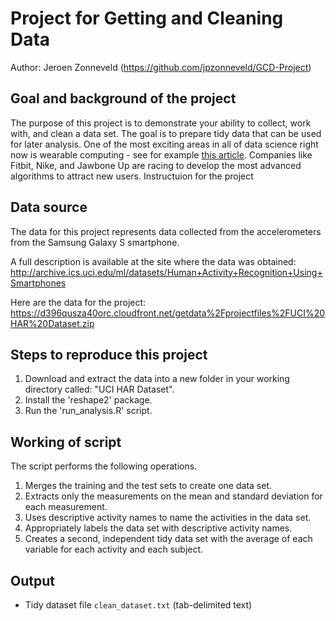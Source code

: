 Project for Getting and Cleaning Data
=====================================
Author: Jeroen Zonneveld (https://github.com/jpzonneveld/GCD-Project)


Goal and background of the project
----------------------------------

The purpose of this project is to demonstrate your ability to collect, work with, and clean a data set. The goal is to prepare tidy data that can be used for later analysis.
One of the most exciting areas in all of data science right now is wearable computing - see for example [this article](http://www.insideactivitytracking.com/data-science-activity-tracking-and-the-battle-for-the-worlds-top-sports-brand/). Companies like Fitbit, Nike, and Jawbone Up are racing to develop the most advanced algorithms to attract new users.
Instructuion for the project

Data source
-----------

The data for this project represents data collected from the accelerometers from the Samsung Galaxy S smartphone. 

A full description is available at the site where the data was obtained: 
http://archive.ics.uci.edu/ml/datasets/Human+Activity+Recognition+Using+Smartphones 

 
Here are the data for the project: 
https://d396qusza40orc.cloudfront.net/getdata%2Fprojectfiles%2FUCI%20HAR%20Dataset.zip 


Steps to reproduce this project
-------------------------------

1. Download and extract the data into a new folder in your working directory called: "UCI HAR Dataset".
2. Install the 'reshape2' package.
3. Run the 'run_analysis.R' script.

Working of script
-----------------

The script performs the following operations.
1. Merges the training and the test sets to create one data set.
2. Extracts only the measurements on the mean and standard deviation for each measurement.
3. Uses descriptive activity names to name the activities in the data set.
4. Appropriately labels the data set with descriptive activity names.
5. Creates a second, independent tidy data set with the average of each variable for each activity and each subject. 

Output
------

* Tidy dataset file `clean_dataset.txt` (tab-delimited text)
